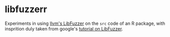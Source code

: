 # libfuzzerr

Experiments in using [llvm's LibFuzzer](https://llvm.org/docs/LibFuzzer.html) on
the `src` code of an R package, with insprition duly taken from google's 
[tutorial on
LibFuzzer](https://github.com/google/fuzzing/blob/master/tutorial/libFuzzerTutorial.md).
